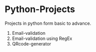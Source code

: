 # Python-Projects
Projects in python form basic to advance.

1. Email-validation 
2. Email-validation using RegEx
3. QRcode-generator
